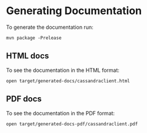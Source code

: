 # Generating Documentation

To generate the documentation run:

    mvn package -Prelease

## HTML docs
To see the documentation in the HTML format:

    open target/generated-docs/cassandraclient.html

## PDF docs
To see the documentation in the PDF format:

    open target/generated-docs-pdf/cassandraclient.pdf
 

